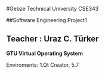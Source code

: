 #Gebze Technical University CSE343

##Software Engineering Project1
## Teacher : Uraz C. Türker

**GTU Virtual Operating System**

Enviroments: 
1.Qt Creator, 5.7